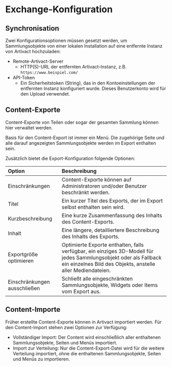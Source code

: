 # Exchange-Konfiguration <Badge type="warning" text="desktop"/>

## Synchronisation

Zwei Konfigurationsoptionen müssen gesetzt werden, um Sammlungsobjekte von einer lokalen Installation auf eine entfernte
Instanz
von
Artivact hochzuladen:

- Remote-Artivact-Server
    - HTTP(S)-URL der entfernten Artivact-Instanz, z.B. ``https://www.beispiel.com/``
- API-Token
    - Ein Sicherheitstoken (String), das in den Kontoeinstellungen der entfernten Instanz konfiguriert wurde. Dieses
      Benutzerkonto
      wird für den Upload verwendet.

## Content-Exporte

Content-Exporte von Teilen oder sogar der gesamten Sammlung können hier verwaltet werden.

Basis für den Content-Export ist immer ein Menü. Die zugehörige Seite und alle darauf angezeigten Sammlungsobjekte
werden im Export enthalten sein.

Zusätzlich bietet die Export-Konfiguration folgende Optionen:

| Option                       | Beschreibung                                                                                                                                                                    |
|:-----------------------------|:--------------------------------------------------------------------------------------------------------------------------------------------------------------------------------| 
| Einschränkungen              | Content-Exporte können auf Administratoren und/oder Benutzer beschränkt werden.                                                                                                 | 
| Titel                        | Ein kurzer Titel des Exports, der im Export selbst enthalten sein wird.                                                                                                         | 
| Kurzbeschreibung             | Eine kurze Zusammenfassung des Inhalts des Content-Exports.                                                                                                                     | 
| Inhalt                       | Eine längere, detailliertere Beschreibung des Inhalts des Exports.                                                                                                              | 
| Exportgröße optimieren       | Optimierte Exporte enthalten, falls verfügbar, ein einziges 3D-Modell für jedes Sammlungsobjekt oder als Fallback ein einzelnes Bild des Objekts, anstelle aller Mediendateien. | 
| Einschränkungen ausschließen | Schließt alle eingeschränkten Sammlungsobjekte, Widgets oder Items vom Export aus.                                                                                              | 

## Content-Importe

Früher erstellte Content-Exporte können in Artivact importiert werden. Für den Content-Import stehen zwei Optionen zur
Verfügung:

- Vollständiger Import: Der Content wird einschließlich aller enthaltenen Sammlungsobjekte, Seiten und Menüs importiert.
- Import zur Verteilung: Nur die Content-Export-Datei wird für die weitere Verteilung importiert, ohne die enthaltenen
  Sammlungsobjekte, Seiten und Menüs zu importieren.
